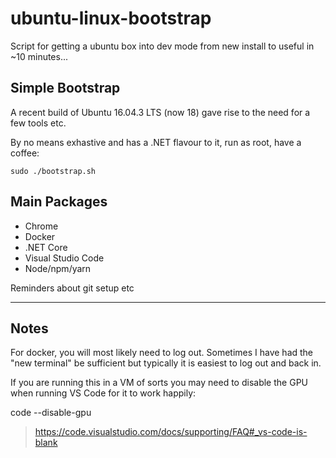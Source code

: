 # ubuntu-linux-bootstrap

Script for getting a ubuntu box into dev mode from new install to useful in ~10 minutes...

## Simple Bootstrap

A recent build of Ubuntu 16.04.3 LTS (now 18) gave rise to the need for a few tools etc.

By no means exhastive and has a .NET flavour to it, run as root, have a coffee:

    sudo ./bootstrap.sh

## Main Packages

* Chrome
* Docker
* .NET Core
* Visual Studio Code
* Node/npm/yarn

Reminders about git setup etc

---

## Notes

For docker, you will most likely need to log out. Sometimes I have had the "new terminal" be sufficient but typically it is easiest to log out and back in.

If you are running this in a VM of sorts you may need to disable the GPU when running VS Code for it to work happily:

   code --disable-gpu

> https://code.visualstudio.com/docs/supporting/FAQ#_vs-code-is-blank
